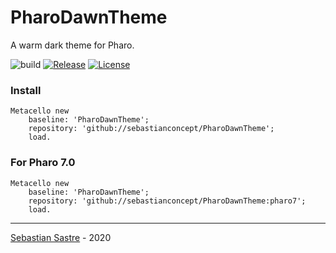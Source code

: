 # PharoDawnTheme
A warm dark theme for Pharo.

![build](https://github.com/sebastianconcept/PharoDawnTheme/actions/workflows/build.yml/badge.svg)
[![Release](https://img.shields.io/github/v/tag/sebastianconcept/PharoDawnTheme?label=release)](https://github.com/sebastianconcept/PharoDawnTheme/releases)
[![License](https://img.shields.io/badge/license-MIT-green)](./LICENSE.txt)

### Install
```smalltalk
Metacello new 
	baseline: 'PharoDawnTheme';
	repository: 'github://sebastianconcept/PharoDawnTheme';
	load.
```

### For Pharo 7.0
```smalltalk
Metacello new 
	baseline: 'PharoDawnTheme';
	repository: 'github://sebastianconcept/PharoDawnTheme:pharo7';
	load.
```
___
[Sebastian Sastre](https://sebastiansastre.co) - 2020
